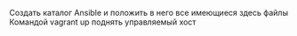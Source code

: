 Создать каталог Ansible и положить в него все имеющиеся здесь файлы
Командой vagrant up поднять управляемый хост
